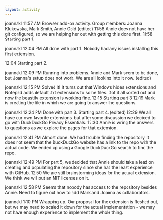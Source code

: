 ```yaml
---
layout: activity
---
```


joannakl  11:57 AM
Browser add-on activity. Group members: Joanna Klukowska, Mark Smith, Annie Gold (edited)
11:58
Annie does not have her git configured, so we are helping her out with getting this done first.
11:58
Starting part 1.

joannakl  12:04 PM
All done with part 1. Nobody had any issues installing this first extension.





12:04
Starting part 2.

joannakl  12:09 PM
Running into problems. Annie and Mark seem to be done, but Joanna's setup does not work. We are all looking into it now. (edited)

joannakl  12:15 PM
Solved it! It turns out that Windows hides extensions and Notepad adds default .txt extensions to some files. Got it all sorted out and now the beastify extension is working fine.
12:15
Starting part 3
12:19
Mark is creating the file in which we are going to answer the questions.

joannakl  12:24 PM
Done with part 3. Starting part 4. (edited)
12:29
We all have our own favorite extensions, but after some discussion we decided to go with DuckDuckGo Privacy Essentials.
12:30
Annie is wring the answers to questions as we explore the pages for that extension.

joannakl  12:41 PM
Almost done. We had trouble finding the repository. It does not seem that the DuckDuckGo website has a link to the repo with the actual code. We ended up using a Google DuckDuckGo search to find the repo.

joannakl  12:49 PM
For part 5, we decided that Annie should take a lead on creating and populating the repository since she has the least experience with GitHub.
12:50
We are still brainstorming ideas for the actual extension. We think we will put an MIT licenses on it.

joannakl  12:58 PM
Seems that nobody has access to the repository besides Annie. Need to figure out how to add Mark and Joanna as collaborators.

joannakl  1:10 PM
Wrapping up. Our proposal for the extension is fleshed out, but we may need to scaled it down for the actual implementation - we may not have enough experience to implement the whole thing.
